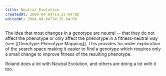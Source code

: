 ```yaml
---
title: Neutral_Evolution
createdAt: 2004-04-04T14:25-04:00
editedAt: 2004-04-04T14:25-04:00
---
```


The idea that most changes in a genotype are neutral -- that they do not affect the phenotype or only affect the phenotype in a fitness-neutral way (see [[Genotype-Phenotype Mapping]]. This provides for wider exploration of the search space making it easier to find a genotype which requires only a small change to improve fitness of the resulting phenotype.

Roland does a lot with Neutral Evolution, and others are doing a lot with it too.

